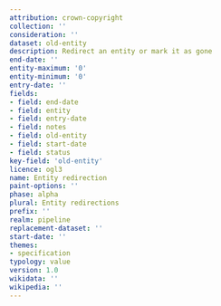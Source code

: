 ```yaml
---
attribution: crown-copyright
collection: ''
consideration: ''
dataset: old-entity
description: Redirect an entity or mark it as gone
end-date: ''
entity-maximum: '0'
entity-minimum: '0'
entry-date: ''
fields:
- field: end-date
- field: entity
- field: entry-date
- field: notes
- field: old-entity
- field: start-date
- field: status
key-field: 'old-entity'
licence: ogl3
name: Entity redirection
paint-options: ''
phase: alpha
plural: Entity redirections
prefix: ''
realm: pipeline
replacement-dataset: ''
start-date: ''
themes:
- specification
typology: value
version: 1.0
wikidata: ''
wikipedia: ''
---
```


